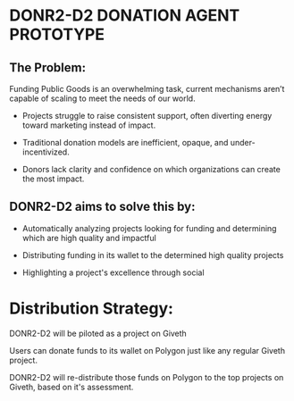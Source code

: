 # DONR2-D2 DONATION AGENT PROTOTYPE 

## The Problem: 

Funding Public Goods is an overwhelming task, current mechanisms aren’t capable of scaling to meet the needs of our world.

- Projects struggle to raise consistent support, often diverting energy toward marketing instead of impact.

- Traditional donation models are inefficient, opaque, and under-incentivized.

- Donors lack clarity and confidence on which organizations can create the most impact.

## DONR2-D2 aims to solve this by: 

- Automatically analyzing projects looking for funding and determining which are high quality and impactful 

- Distributing funding in its wallet to the determined high quality projects

- Highlighting a project's excellence through social


# Distribution Strategy: 

DONR2-D2 will be piloted as a project on Giveth

Users can donate funds to its wallet on Polygon just like any regular Giveth project. 

DONR2-D2 will re-distribute those funds on Polygon to the top projects on Giveth, based on it's assessment.

